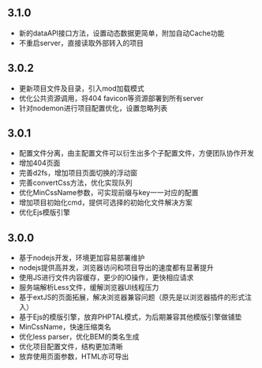 ## 3.1.0

* 新的dataAPI接口方法，设置动态数据更简单，附加自动Cache功能
* 不重启server，直接读取外部转入的项目




## 3.0.2

* 更新项目文件及目录，引入mod加载模式
* 优化公共资源调用，将404 favicon等资源部署到所有server
* 针对nodemon进行项目配置优化，设置忽略列表



## 3.0.1

* 配置文件分离，由主配置文件可以衍生出多个子配置文件，方便团队协作开发
* 增加404页面
* 完善d2fs，增加项目页面切换的浮动窗
* 完善convertCss方法，优化实现队列
* 优化MinCssName参数，可实现前缀与key一一对应的配置
* 增加项目初始化cmd，提供可选择的初始化文件解决方案
* 优化Ejs模版引擎



## 3.0.0

* 基于nodejs开发，环境更加容易部署维护
* nodejs提供高并发，浏览器访问和项目导出的速度都有显著提升
* 使用JS进行文件内容缓存，更少的IO操作，更快相应请求
* 服务端解析Less文件，缓解浏览器UI线程压力
* 基于extJS的页面拓展，解决浏览器兼容问题（原先是以浏览器插件的形式注入）
* 基于Ejs的模版引擎，放弃PHPTAL模式，为后期兼容其他模版引擎做铺垫
* MinCssName，快速压缩类名
* 优化less parser，优化BEM的类名生成
* 优化项目配置文件，结构更加清晰
* 放弃使用页面参数，HTML亦可导出
